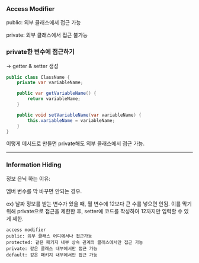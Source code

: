 ### Access Modifier

public: 외부 클래스에서 접근 가능

private: 외부 클래스에서 접근 불가능

### private한 변수에 접근하기

→ getter & setter 생성

```java
public class ClassName {
	private var variableName;

	public var getVariableName() {
		return variableName;
	}

	public void setVariableName(var variableName) {
		this.variableName = variableName;
	}
}
```

이렇게 메서드로 만들면 private해도 외부 클래스에서 접근 가능.

---

### Information Hiding

정보 은닉 하는 이유:

멤버 변수를 막 바꾸면 안되는 경우. 

ex) 날짜 정보를 받는 변수가 있을 때, 월 변수에 12보다 큰 수를 넣으면 안됨. 이를 막기 위해 private으로 접근을 제한한 후, setter에 코드를 작성하여 12까지만 입력할 수 있게 제한.

```
access modifier
public: 외부 클래스 어디에서나 접근가능
protected: 같은 패키지 내부 상속 관계의 클래스에서만 접근 가능
private: 같은 클래스 내부에서만 접근 가능
default: 같은 패키지 내부에서만 접근 가능
```
